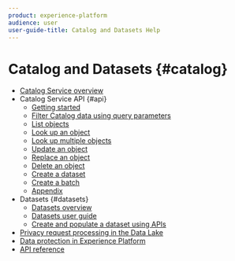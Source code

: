 ```yaml
---
product: experience-platform
audience: user
user-guide-title: Catalog and Datasets Help
---
```


# Catalog and Datasets {#catalog}

* [Catalog Service overview](home.md)
* Catalog Service API {#api}
  * [Getting started](api/getting-started.md)
  * [Filter Catalog data using query parameters](api/filter-data.md)
  * [List objects](api/list-objects.md)
  * [Look up an object](api/look-up-object.md)
  * [Look up multiple objects](api/look-up-multiple-objects.md)
  * [Update an object](api/update-object.md)
  * [Replace an object](api/replace-object.md)
  * [Delete an object](api/delete-object.md)
  * [Create a dataset](api/create-dataset.md)
  * [Create a batch](api/create-batch.md)
  * [Appendix](api/appendix.md)
* Datasets {#datasets}
  * [Datasets overview](datasets/overview.md)
  * [Datasets user guide](datasets/user-guide.md)
  * [Create and populate a dataset using APIs](datasets/create.md)
* [Privacy request processing in the Data Lake](privacy.md)
* [Data protection in Experience Platform](data-protection.md)
* [API reference](https://www.adobe.io/apis/experienceplatform/home/api-reference.html#!acpdr/swagger-specs/catalog.yaml)